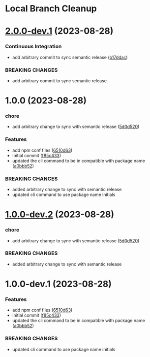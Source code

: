 # Local Branch Cleanup

# [2.0.0-dev.1](https://github.com/demirtasdurmus/local-branch-cleanup/compare/v1.0.0...v2.0.0-dev.1) (2023-08-28)


### Continuous Integration

* add arbitrary commit to sync semantic release ([b17ddac](https://github.com/demirtasdurmus/local-branch-cleanup/commit/b17ddacf559fd83b287d86eb04fe4819199a6ade))


### BREAKING CHANGES

* add arbitrary commit to sync semantic release

# 1.0.0 (2023-08-28)


### chore

* add arbitrary change to sync with semantic release ([5d0d520](https://github.com/demirtasdurmus/local-branch-cleanup/commit/5d0d5206945db2be285e475281f0308b17f12e6c))


### Features

* add npm conf files ([6510d63](https://github.com/demirtasdurmus/local-branch-cleanup/commit/6510d632c419c10e5d73131841fc65070bbb9cba))
* initial commit ([f85c433](https://github.com/demirtasdurmus/local-branch-cleanup/commit/f85c433a666852bee176d9d811317f7a29395229))
* updated the cli command to be in compatible with package name ([a0bbb52](https://github.com/demirtasdurmus/local-branch-cleanup/commit/a0bbb521a6ecc02b6f3959e715656eb2a858c870))


### BREAKING CHANGES

* added arbitrary change to sync with semantic release
* updated cli command to use package name initials

# [1.0.0-dev.2](https://github.com/demirtasdurmus/local-branch-cleanup/compare/v1.0.0-dev.1...v1.0.0-dev.2) (2023-08-28)


### chore

* add arbitrary change to sync with semantic release ([5d0d520](https://github.com/demirtasdurmus/local-branch-cleanup/commit/5d0d5206945db2be285e475281f0308b17f12e6c))


### BREAKING CHANGES

* added arbitrary change to sync with semantic release

# 1.0.0-dev.1 (2023-08-28)


### Features

* add npm conf files ([6510d63](https://github.com/demirtasdurmus/local-branch-cleanup/commit/6510d632c419c10e5d73131841fc65070bbb9cba))
* initial commit ([f85c433](https://github.com/demirtasdurmus/local-branch-cleanup/commit/f85c433a666852bee176d9d811317f7a29395229))
* updated the cli command to be in compatible with package name ([a0bbb52](https://github.com/demirtasdurmus/local-branch-cleanup/commit/a0bbb521a6ecc02b6f3959e715656eb2a858c870))


### BREAKING CHANGES

* updated cli command to use package name initials
